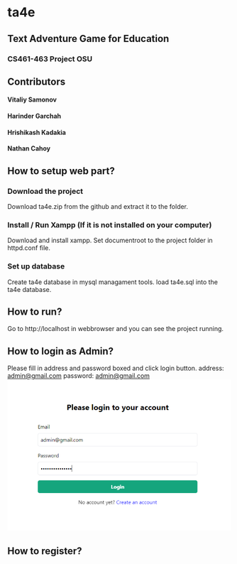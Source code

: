 # ta4e
## Text Adventure Game for Education
### CS461-463 Project OSU
## Contributors
#### Vitaliy Samonov
#### Harinder Garchah
#### Hrishikash Kadakia 
#### Nathan Cahoy
## How to setup web part?
### Download the project
Download ta4e.zip from the github and extract it to the folder.
### Install / Run Xampp (If it is not installed on your computer)
Download and install xampp.
Set documentroot to the project folder in httpd.conf file.
### Set up database
Create ta4e database in mysql managament tools.
load ta4e.sql into the ta4e database.
## How to run?
Go to http://localhost in webbrowser and you can see the project running.
## How to login as Admin?
Please fill in address and password boxed and click login button.
address: admin@gmail.com
password: admin@gmail.com
![Login page](login.png "Login page")
## How to register?



